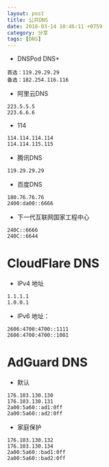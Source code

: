 ```yaml
---
layout: post
title: 公共DNS
date: 2018-03-14 10:46:11 +0759
category: 分享
tags: [DNS]
---
```


* DNSPod DNS+

```
首选：119.29.29.29
备选：182.254.116.116
```

* 阿里云DNS

```
223.5.5.5
223.6.6.6
```

* 114

```
114.114.114.114
114.114.115.115
```

* 腾讯DNS

```
119.29.29.29
```

* 百度DNS

```
180.76.76.76
2400:da00::6666
```

* 下一代互联网国家工程中心

```
240C::6666
240C::6644
```

# CloudFlare DNS
* IPv4 地址

```
1.1.1.1
1.0.0.1
```

* IPv6 地址：

```
2606:4700:4700::1111
2606:4700:4700::1001
```

# AdGuard DNS

* 默认

```
176.103.130.130
176.103.130.131
2a00:5a60::ad1:0ff
2a00:5a60::ad2:0ff
```

* 家庭保护

```
176.103.130.132
176.103.130.134
2a00:5a60::bad1:0ff
2a00:5a60::bad2:0ff
```